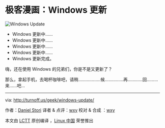 # 极客漫画：Windows 更新

![Windows Update](./windows-update.png)

- Windows 更新中……
- Windows 更新中……
- Windows 更新中……
- Windows 更新中……
- Windows 更新完成。

嗨，还在使用 Windows 的兄弟们，你是不是又更新了？

那么，拿起手机，去喝杯咖啡吧，请稍………………候……………再…………回………来……吧…

---

via: http://turnoff.us/geek/windows-update/

作者：[Daniel Stori][a] 译者 & 点评：[wxy](https://github.com/wxy) 校对 & 合成
：[wxy](https://github.com/wxy)

本文由 [LCTT](https://github.com/LCTT/TranslateProject) 原创编译
，[Linux 中国](https://linux.cn/) 荣誉推出

[a]: http://turnoff.us/about/
